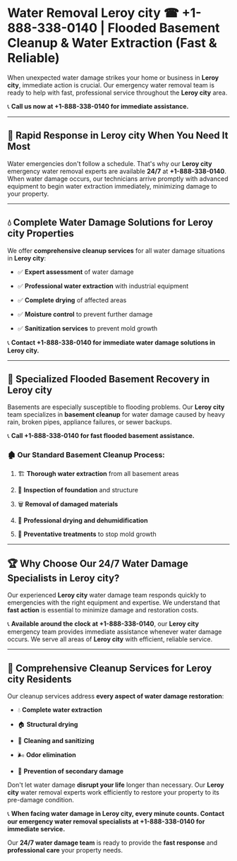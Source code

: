 # Water Removal Leroy city ☎ +1-888-338-0140 | Flooded Basement Cleanup & Water Extraction (Fast & Reliable)

When unexpected water damage strikes your home or business in **Leroy city**, immediate action is crucial. Our emergency water removal team is ready to help with fast, professional service throughout the **Leroy city** area. 

📞 **Call us now at +1-888-338-0140 for immediate assistance.**
---
## 🚀 Rapid Response in Leroy city When You Need It Most
Water emergencies don't follow a schedule. That's why our **Leroy city** emergency water removal experts are available **24/7** at **+1-888-338-0140**. When water damage occurs, our technicians arrive promptly with advanced equipment to begin water extraction immediately, minimizing damage to your property.
---
## 💧 Complete Water Damage Solutions for Leroy city Properties
We offer **comprehensive cleanup services** for all water damage situations in **Leroy city**:
- ✅ **Expert assessment** of water damage  
- ✅ **Professional water extraction** with industrial equipment  
- ✅ **Complete drying** of affected areas  
- ✅ **Moisture control** to prevent further damage  
- ✅ **Sanitization services** to prevent mold growth  
📞 **Contact +1-888-338-0140 for immediate water damage solutions in Leroy city.**
---
## 🌊 Specialized Flooded Basement Recovery in Leroy city
Basements are especially susceptible to flooding problems. Our **Leroy city** team specializes in **basement cleanup** for water damage caused by heavy rain, broken pipes, appliance failures, or sewer backups. 
📞 **Call +1-888-338-0140 for fast flooded basement assistance.**
### 🏚️ Our Standard Basement Cleanup Process:
1. 🏗️ **Thorough water extraction** from all basement areas  
2. 🔎 **Inspection of foundation** and structure  
3. 🗑️ **Removal of damaged materials**  
4. 💨 **Professional drying and dehumidification**  
5. 🚫 **Preventative treatments** to stop mold growth  
---
## 🏆 Why Choose Our 24/7 Water Damage Specialists in Leroy city?
Our experienced **Leroy city** water damage team responds quickly to emergencies with the right equipment and expertise. We understand that **fast action** is essential to minimize damage and restoration costs.
📞 **Available around the clock at +1-888-338-0140**, our **Leroy city** emergency team provides immediate assistance whenever water damage occurs. We serve all areas of **Leroy city** with efficient, reliable service.
---
## 🧹 Comprehensive Cleanup Services for Leroy city Residents
Our cleanup services address **every aspect of water damage restoration**:
- 💧 **Complete water extraction**  
- 🏠 **Structural drying**  
- 🧼 **Cleaning and sanitizing**  
- 🌬️ **Odor elimination**  
- 🚫 **Prevention of secondary damage**  
Don't let water damage **disrupt your life** longer than necessary. Our **Leroy city** water removal experts work efficiently to restore your property to its pre-damage condition.
📞 **When facing water damage in Leroy city, every minute counts. Contact our emergency water removal specialists at +1-888-338-0140 for immediate service.**
Our **24/7 water damage team** is ready to provide the **fast response** and **professional care** your property needs.
